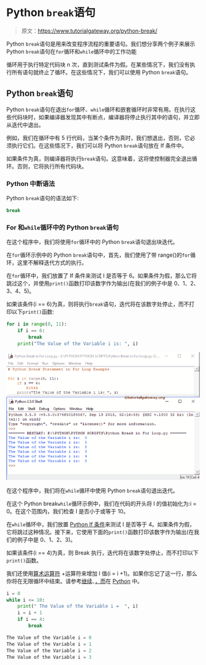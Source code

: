 # Python `break`语句

> 原文：<https://www.tutorialgateway.org/python-break/>

Python `break`语句是用来改变程序流程的重要语句。我们想分享两个例子来展示 Python `break`语句在`for`循环和`while`循环中的工作功能

循环用于执行特定代码块 n 次，直到测试条件为假。在某些情况下，我们没有执行所有语句就终止了循环。在这些情况下，我们可以使用 Python `break`语句。

## Python `break`语句

Python `break`语句在退出`for`循环、`while`循环和嵌套循环时非常有用。在执行这些代码块时，如果编译器发现其中有断点，编译器将停止执行其中的语句，并立即从迭代中退出。

例如，我们在循环中有 5 行代码，当某个条件为真时，我们想退出，否则，它必须执行它们。在这些情况下，我们可以将 Python `break`语句放在 If 条件中。

如果条件为真，则编译器将执行`break`语句。这意味着，这将使控制器完全退出循环。否则，它将执行所有代码块。

### Python 中断语法

Python `break`语句的语法如下:

```py
break
```

### For 和`while`循环中的 Python `break`语句

在这个程序中，我们将使用`for`循环中的 Python `break`语句退出块迭代。

在`for`循环示例中的 Python `break`语句中，首先，我们使用了带 range()的`for`循环，这里不解释迭代方式的执行。

在`for`循环中，我们放置了 If 条件来测试 I 是否等于 6。如果条件为假，那么它将跳过这个，并使用`print()`函数打印该数字作为输出(在我们的例子中是 0、1、2、3、4、5)。

如果该条件(i == 6)为真，则将执行`break`语句，迭代将在该数字处停止，而不打印以下`print()`函数:

```py
for i in range(0, 11):
    if i == 6:
        break
    print("The Value of the Variable i is: ", i)
```

![Python Break in For Loop](img/4d16792b9556658de263c7dd1e6cf821.png)

在这个程序中，我们将在`while`循环中使用 Python `break`语句退出迭代。

在这个 Python break`while`循环示例中，我们在代码的开头将 I 的值初始化为:i = 0。在这个范围内，我们检查 I 是否小于或等于 10。

在`while`循环中，我们放置 [Python If 条件](https://www.tutorialgateway.org/python-if-statement/)来测试 I 是否等于 4。如果条件为假，它将跳过这种情况。接下来，它使用下面的`print()`函数打印该数字作为输出(在我们的例子中是 0、1、2、3)。

如果该条件(i == 4)为真，则 Break 执行，迭代将在该数字处停止，而不打印以下`print()`函数。

我们还使用[算术运算符](https://www.tutorialgateway.org/python-arithmetic-operators/) +运算符来增加 I 值(i = i +1)。如果你忘记了这一行，那么你将在无限循环中结束。请参考[继续](https://www.tutorialgateway.org/python-continue/)、[，而](https://www.tutorialgateway.org/python-for-loop/)在 [Python](https://www.tutorialgateway.org/python-tutorial/) 中。

```py
i = 0
while i <= 10:
    print(" The Value of the Variable i =  ", i)
    i = i + 1
    if i == 4:
        break
```

```py
The Value of the Variable i = 0
The Value of the Variable i = 1
The Value of the Variable i = 2
The Value of the Variable i = 3
```